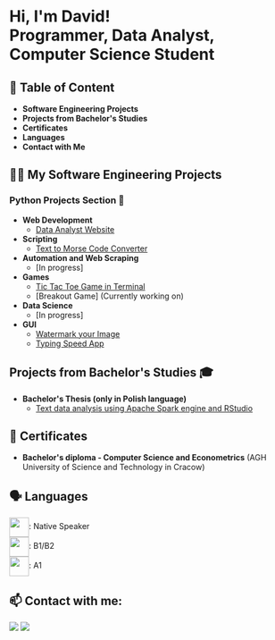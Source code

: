 <h1>Hi, I'm David! <br/>Programmer, Data Analyst, Computer Science Student</h1>

<h2>📝 Table of Content</h2>

- <b>Software Engineering Projects</b>
- <b>Projects from Bachelor's Studies</b>
- <b>Certificates</b>
- <b>Languages</b>
- <b>Contact with Me</b>

<h2>👨‍💻 My Software Engineering Projects</h2>

<h3>Python Projects Section 🐍</h3>

- <b>Web Development</b>
  - [Data Analyst Website](https://github.com/HerrDavey/WebsiteOfDataAnalyst)
- <b>Scripting</b>
  - [Text to Morse Code Converter](https://github.com/HerrDavey/TextConversionToMorse.git)
- <b>Automation and Web Scraping</b>
  - [In progress]
- <b>Games</b>
  - [Tic Tac Toe Game in Terminal](https://github.com/HerrDavey/TicTacToe-Game)
  - [Breakout Game] (Currently working on)
- <b>Data Science</b>
  - [In progress]
- <b>GUI</b>
  - [Watermark your Image](https://github.com/HerrDavey/Watermark_ImageApp)
  - [Typing Speed App](https://github.com/HerrDavey/Typing_speed_test) 

<h2>Projects from Bachelor's Studies 🎓</h2>

- <b>Bachelor's Thesis (only in Polish language)</b>
  - [Text data analysis using Apache Spark engine and RStudio](https://drive.google.com/file/d/17bLsSeJcrIknXnc0aCHZmxevlCGor1BZ/view?usp=sharing)

<h2>📜 Certificates </h2>

- <b>Bachelor's diploma - Computer Science and Econometrics</b> (AGH University of Science and Technology in Cracow)

<h2>🗣️ Languages </h2>

<img align="center" width="35px" src="https://flagpedia.net/data/flags/emoji/openmoji/256x256/pl.png" />: Native Speaker<br>
<img align="center" width="35px" src="https://flagpedia.net/data/flags/emoji/openmoji/256x256/gb.png" />: B1/B2<br>
<img align="center" width="35px" src="https://flagpedia.net/data/flags/emoji/openmoji/256x256/de.png" />: A1

<h2> 📫 Contact with me:</h2>

[<img src="https://img.shields.io/badge/Gmail-D14836?style=for-the-badge&logo=gmail&logoColor=white">](mailto:david.bakalarczyk00@gmail.com)
[<img src="https://img.shields.io/badge/LinkedIn-0077B5?style=for-the-badge&logo=linkedin&logoColor=white">](https://www.linkedin.com/in/david-bakalarczyk-04285b199/)
